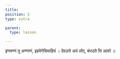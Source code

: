```yaml
---
title:
position: 5
type: sutra

parent:
  type: lesson

---
```


इणमण्णं तु अण्णाणं, इहमेगेसिमाहियं ।
देवउत्ते अयं लोए, बंभउते त्ति आवरे ॥

